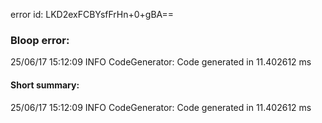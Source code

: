 error id: LKD2exFCBYsfFrHn+0+gBA==
### Bloop error:

25/06/17 15:12:09 INFO CodeGenerator: Code generated in 11.402612 ms
#### Short summary: 

25/06/17 15:12:09 INFO CodeGenerator: Code generated in 11.402612 ms